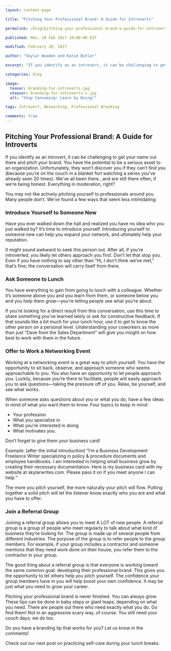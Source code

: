 ```yaml
---
layout: content-page

title: "Pitching Your Professional Brand: A Guide for Introverts"

permalink: /blog/pitching-your-professional-brand-a-guide-for-introverts/

published: Mon, 20 Feb 2017 10:00:00 EST

modified: February 20, 2017

author: "Skylar Wooden and Katie Butler"

excerpt: "If you identify as an introvert, it can be challenging to get your name out there and pitch your brand. You have the potential to be a serious asset to an organization. Unfortunately, they won’t discover you if they can’t find you."

categories: blog

image:
  teaser: branding-for-introverts.jpg
  vteaser: branding-for-introverts-v.jpg
  alt: "Stop Consuming: Learn by Doing!"

tags: Introvert, Networking, Professional Branding

comments: true
---
```


## Pitching Your Professional Brand: A Guide for Introverts

If you identify as an introvert, it can be challenging to get your name out there and pitch your brand. You have the potential to be a serious asset to an organization. Unfortunately, they won’t discover you if they can’t find you (because you’re on the couch in a blanket fort watching a series you’ve already seen 20 times). We’ve all been there...and are still there often, if we’re being honest. Everything in moderation, right? 

You may not like actively pitching yourself to professionals around you. Many people don’t. We’ve found a few ways that seem less intimidating:

### Introduce Yourself to Someone New

Have you ever walked down the hall and realized you have no idea who you just walked by? It’s time to introduce yourself. Introducing yourself to someone new can help you expand your network, and ultimately help your reputation. 

It might sound awkward to seek this person out. After all, if you’re introverted, you likely let others approach you first. Don’t let that stop you. Even if you have nothing to say other than “Hi, I don’t think we’ve met,” that’s fine; the conversation will carry itself from there. 

### Ask Someone to Lunch

You have everything to gain from going to lunch with a colleague. Whether it’s someone above you and you learn from them, or someone below you and you help them grow—you’re letting people see what you’re about. 

If you’re looking for a direct result from this conversation, use this time to share something you've learned lately or ask for constructive feedback. If that sounds like a bit much for your lunch hour, use it to get to know the other person on a personal level. Understanding your coworkers as more than just “Dave from the Sales Department” will give you insight on how best to work with them in the future. 

### Offer to Work a Networking Event

Working at a networking event is a great way to pitch yourself. You have the opportunity to sit back, observe, and approach someone who seems approachable to you. You also have an opportunity to let people approach you. Luckily, because you’re there to facilitate, people will easily approach you to ask questions—taking the pressure off of you. Relax, be yourself, and see what works. 

When someone asks questions about you or what you do, have a few ideas in mind of what you want them to know. Four topics to keep in mind: 

<ul>
  <li>Your profession</li>
  <li>What you specialize in</li>
  <li>What you’re interested in doing</li>
  <li>What motivates you.</li>
</ul>

Don’t forget to give them your business card! 

Example: (after the initial introduction) “I’m a Business Development Freelance Writer specializing in policy & procedure documents and employee handbooks. I am interested in helping small business grow by creating their necessary documentation. Here is my business card with my website at skylarwrites.com. Please pass it on if you meet anyone I can help.” 

The more you pitch yourself, the more naturally your pitch will flow. Putting together a solid pitch will let the listener know exactly who you are and what you have to offer. 

### Join a Referral Group

Joining a referral group allows you to meet A LOT of new people. A referral group is a group of people who meet regularly to talk about what kind of business they’re looking for. The group is made up of several people from different industries. The purpose of the group is to refer people to the group members. For example, if your group includes a contractor and someone mentions that they need work done on their house, you refer them to the contractor in your group.

The good thing about a referral group is that everyone is working toward the same common goal: developing their professional brand. This gives you the opportunity to let others help you pitch yourself. The confidence your group members have in you will help boost your own confidence. It may be just what you need to grow your career.  

Pitching your professional brand is never finished. You can always grow. These tips can be done in baby steps or giant leaps, depending on what you need. There are people out there who need exactly what you do. Go find them! Not in an aggressive scary way, of course. You still need your couch days; we do too. 

Do you have a branding tip that works for you? Let us know in the comments! 

Check out our next post on practicing self-care during your lunch breaks.